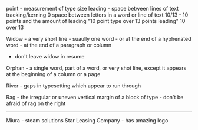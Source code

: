 point - measurement of type size
leading - space between lines of text
tracking/kerning 0 space between letters in a word or line of text
10/13 - 10 points and the amount of leading "10 point type over 13 points leading" 10 over 13

Widow - a very short line - suaully one word - or at the end of a hyphenated word - at the end of a paragraph or column
- don't leave widow in resume

Orphan - a single word, part of a word, or very shot line, except it appears at the beginning of a column or a page

River - gaps in typesetting which appear to run through

Rag - the irregular or uneven vertical margin of a block of type
    - don't be afraid of rag on the right

------

Miura - steam solutions
Star Leasing Company - has amazing logo